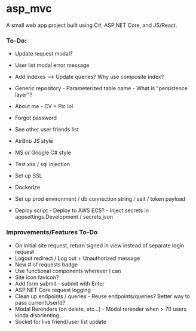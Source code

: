 # asp_mvc

A small web app project built using C#, ASP.NET Core, and JS/React.

### **To-Do**:
* Update request modal?
* User list modal error message

* Add indexes --> Update queries? Why use composite index?

* Generic repository - Parameterized table name - What is "persistence layer"?
* About me - CV + Pic lol
* Forgot password
* See other user friends list
* AirBnb JS style
* MS or Google C# style

* Test xss / sql injection
* Set up SSL
* Dockerize
* Set up prod environment / db connection string / salt / token payload
* Deploy script - Deploy to AWS ECS? - Inject secrets in appsettings.Development / secrets.json

### **Improvements/Features To-Do**
* On initial site request, return signed in view instead of separate login request
* Logout redirect / Log out + Unauthorized message
* New # of requests badge
* Use functional components wherever I can
* Site icon favicon?
* Add form submit - submit with Enter
* ASP.NET Core request logging
* Clean up endpoints / queries - Reuse endpoints/queries? Better way to pass currentUserId?
* Modal Rerenders (on delete, etc...) - Modal rerender when > 70 users kinda disorienting
* Socket for live friend/user list update